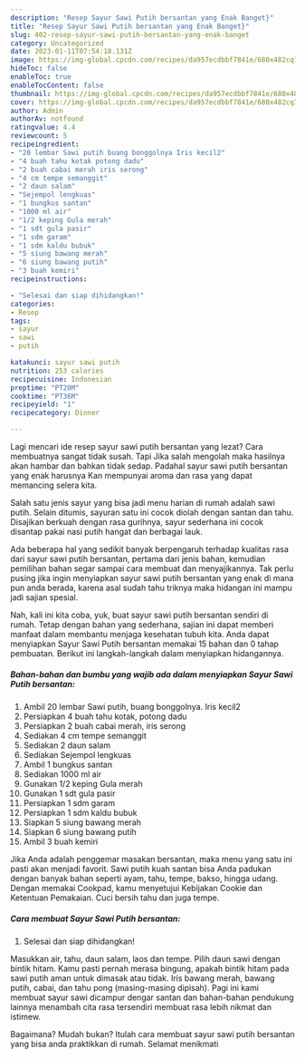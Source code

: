 ```yaml
---
description: "Resep Sayur Sawi Putih bersantan yang Enak Banget}"
title: "Resep Sayur Sawi Putih bersantan yang Enak Banget}"
slug: 402-resep-sayur-sawi-putih-bersantan-yang-enak-banget
category: Uncategorized
date: 2023-01-11T07:54:18.131Z
image: https://img-global.cpcdn.com/recipes/da957ecdbbf7841e/680x482cq70/sayur-sawi-putih-bersantan-foto-resep-utama.jpg
hideToc: false
enableToc: true
enableTocContent: false
thumbnail: https://img-global.cpcdn.com/recipes/da957ecdbbf7841e/680x482cq70/sayur-sawi-putih-bersantan-foto-resep-utama.jpg
cover: https://img-global.cpcdn.com/recipes/da957ecdbbf7841e/680x482cq70/sayur-sawi-putih-bersantan-foto-resep-utama.jpg
author: Admin
authorAv: notfound
ratingvalue: 4.4
reviewcount: 5
recipeingredient:
- "20 lembar Sawi putih buang bonggolnya Iris kecil2"
- "4 buah tahu kotak potong dadu"
- "2 buah cabai merah iris serong"
- "4 cm tempe semanggit"
- "2 daun salam"
- "Sejempol lengkuas"
- "1 bungkus santan"
- "1000 ml air"
- "1/2 keping Gula merah"
- "1 sdt gula pasir"
- "1 sdm garam"
- "1 sdm kaldu bubuk"
- "5 siung bawang merah"
- "6 siung bawang putih"
- "3 buah kemiri"
recipeinstructions:

- "Selesai dan siap dihidangkan!"
categories:
- Resep
tags:
- sayur
- sawi
- putih

katakunci: sayur sawi putih 
nutrition: 253 calories
recipecuisine: Indonesian
preptime: "PT20M"
cooktime: "PT36M"
recipeyield: "1"
recipecategory: Dinner

---
```



Lagi mencari ide resep sayur sawi putih bersantan yang lezat? Cara membuatnya sangat tidak susah. Tapi Jika salah mengolah maka hasilnya akan hambar dan bahkan tidak sedap. Padahal sayur sawi putih bersantan yang enak harusnya Kan mempunyai aroma dan rasa yang dapat memancing selera kita.


Salah satu jenis sayur yang bisa jadi menu harian di rumah adalah sawi putih. Selain ditumis, sayuran satu ini cocok diolah dengan santan dan tahu. Disajikan berkuah dengan rasa gurihnya, sayur sederhana ini cocok disantap pakai nasi putih hangat dan berbagai lauk.

Ada beberapa hal yang sedikit banyak berpengaruh terhadap kualitas rasa dari sayur sawi putih bersantan, pertama dari jenis bahan, kemudian pemilihan bahan segar sampai cara membuat dan menyajikannya. Tak perlu pusing jika ingin menyiapkan sayur sawi putih bersantan yang enak di mana pun anda berada, karena asal sudah tahu triknya maka hidangan ini mampu jadi sajian spesial.


Nah, kali ini kita coba, yuk, buat sayur sawi putih bersantan sendiri di rumah. Tetap dengan bahan yang sederhana, sajian ini dapat memberi manfaat dalam membantu menjaga kesehatan tubuh kita. Anda dapat menyiapkan Sayur Sawi Putih bersantan memakai 15 bahan dan 0 tahap pembuatan. Berikut ini langkah-langkah dalam menyiapkan hidangannya.

<!--inarticleads1-->

##### Bahan-bahan dan bumbu yang wajib ada dalam menyiapkan Sayur Sawi Putih bersantan:

1. Ambil 20 lembar Sawi putih, buang bonggolnya. Iris kecil2
1. Persiapkan 4 buah tahu kotak, potong dadu
1. Persiapkan 2 buah cabai merah, iris serong
1. Sediakan 4 cm tempe semanggit
1. Sediakan 2 daun salam
1. Sediakan Sejempol lengkuas
1. Ambil 1 bungkus santan
1. Sediakan 1000 ml air
1. Gunakan 1/2 keping Gula merah
1. Gunakan 1 sdt gula pasir
1. Persiapkan 1 sdm garam
1. Persiapkan 1 sdm kaldu bubuk
1. Siapkan 5 siung bawang merah
1. Siapkan 6 siung bawang putih
1. Ambil 3 buah kemiri


Jika Anda adalah penggemar masakan bersantan, maka menu yang satu ini pasti akan menjadi favorit. Sawi putih kuah santan bisa Anda padukan dengan banyak bahan seperti ayam, tahu, tempe, bakso, hingga udang. Dengan memakai Cookpad, kamu menyetujui Kebijakan Cookie dan Ketentuan Pemakaian. Cuci bersih tahu dan juga tempe. 

<!--inarticleads2-->

##### Cara membuat Sayur Sawi Putih bersantan:


1. Selesai dan siap dihidangkan!

Masukkan air, tahu, daun salam, laos dan tempe. Pilih daun sawi dengan bintik hitam. Kamu pasti pernah merasa bingung, apakah bintik hitam pada sawi putih aman untuk dimasak atau tidak. Iris bawang merah, bawang putih, cabai, dan tahu pong (masing-masing dipisah). Pagi ini kami membuat sayur sawi dicampur dengar santan dan bahan-bahan pendukung lainnya menambah cita rasa tersendiri membuat rasa lebih nikmat dan istimew. 

Bagaimana? Mudah bukan? Itulah cara membuat sayur sawi putih bersantan yang bisa anda praktikkan di rumah. Selamat menikmati
